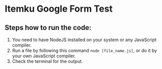 # Itemku Google Form Test

## Steps how to run the code:
1. You need to have NodeJS installed on your system or any JavaScript compiler.
2. Run a file by following this command `node [file_name.js]`, or do it by your own JavaScript compiler.
3. Check the terminal for the output. 

